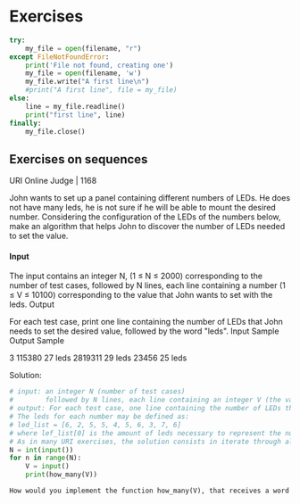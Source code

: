 # Exercises


```python
try:
    my_file = open(filename, "r")
except FileNotFoundError:
    print('File not found, creating one')
    my_file = open(filename, 'w')
    my_file.write("A first line\n")
    #print("A first line", file = my_file)
else:
    line = my_file.readline()
    print("first line", line)
finally:
    my_file.close()
```


## Exercises on sequences
URI Online Judge | 1168

John wants to set up a panel containing different numbers of LEDs. He does not have many leds, he is not sure if he will be able to mount the desired number. Considering the configuration of the LEDs of the numbers below, make an algorithm that helps John to discover the number of LEDs needed to set the value.

#### Input
The input contains an integer N, (1 ≤ N ≤ 2000) corresponding to the number of test cases, followed by N lines, each line containing a number (1 ≤ V ≤ 10100) corresponding to the value that John wants to set with the leds.
Output

For each test case, print one line containing the number of LEDs that John needs to set the desired value, followed by the word "leds".
Input Sample 	Output Sample

3
115380          27 leds
2819311         29 leds
23456           25 leds

Solution:
```python
# input: an integer N (number of test cases)
#        followed by N lines, each line containing an integer V (the value that John wants to set with the leds)
# output: For each test case, one line containing the number of LEDs that John needs to set the desired value, followed by the word "leds"
# The leds for each number may be defined as:
# led_list = [6, 2, 5, 5, 4, 5, 6, 3, 7, 6]
# where lef_list[0] is the amount of leds necessary to represent the number 0 in the panel.
# As in many URI exercises, the solution consists in iterate through all the N test cases and execute a computation for each test case:
N = int(input())
for n in range(N):
    V = input()
    print(how_many(V))

How would you implement the function how_many(V), that receives a word and returns the amount of leds necessary to represent it in the panel?

```
